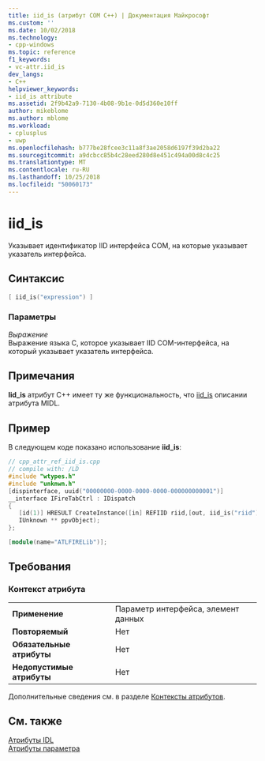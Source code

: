 ```yaml
---
title: iid_is (атрибут COM C++) | Документация Майкрософт
ms.custom: ''
ms.date: 10/02/2018
ms.technology:
- cpp-windows
ms.topic: reference
f1_keywords:
- vc-attr.iid_is
dev_langs:
- C++
helpviewer_keywords:
- iid_is attribute
ms.assetid: 2f9b42a9-7130-4b08-9b1e-0d5d360e10ff
author: mikeblome
ms.author: mblome
ms.workload:
- cplusplus
- uwp
ms.openlocfilehash: b777be28fcee3c11a8f3ae2058d6197f39d2ba22
ms.sourcegitcommit: a9dcbcc85b4c28eed280d8e451c494a00d8c4c25
ms.translationtype: MT
ms.contentlocale: ru-RU
ms.lasthandoff: 10/25/2018
ms.locfileid: "50060173"
---
```

# <a name="iidis"></a>iid_is

Указывает идентификатор IID интерфейса COM, на которые указывает указатель интерфейса.

## <a name="syntax"></a>Синтаксис

```cpp
[ iid_is("expression") ]
```

### <a name="parameters"></a>Параметры

*Выражение*<br/>
Выражение языка C, которое указывает IID COM-интерфейса, на который указывает указатель интерфейса.

## <a name="remarks"></a>Примечания

**Iid_is** атрибут C++ имеет ту же функциональность, что [iid_is](/windows/desktop/Midl/iid-is) описании атрибута MIDL.

## <a name="example"></a>Пример

В следующем коде показано использование **iid_is**:

```cpp
// cpp_attr_ref_iid_is.cpp
// compile with: /LD
#include "wtypes.h"
#include "unknwn.h"
[dispinterface, uuid("00000000-0000-0000-0000-000000000001")]
__interface IFireTabCtrl : IDispatch
{
   [id(1)] HRESULT CreateInstance([in] REFIID riid,[out, iid_is("riid")]
   IUnknown ** ppvObject);
};

[module(name="ATLFIRELib")];
```

## <a name="requirements"></a>Требования

### <a name="attribute-context"></a>Контекст атрибута

|||
|-|-|
|**Применение**|Параметр интерфейса, элемент данных|
|**Повторяемый**|Нет|
|**Обязательные атрибуты**|Нет|
|**Недопустимые атрибуты**|Нет|

Дополнительные сведения см. в разделе [Контексты атрибутов](cpp-attributes-com-net.md#contexts).

## <a name="see-also"></a>См. также

[Атрибуты IDL](idl-attributes.md)<br/>
[Атрибуты параметра](parameter-attributes.md)